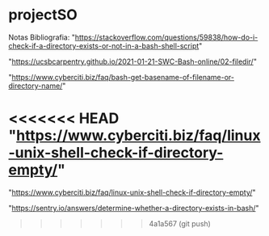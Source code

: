 # projectSO
Notas Bibliografia:
"https://stackoverflow.com/questions/59838/how-do-i-check-if-a-directory-exists-or-not-in-a-bash-shell-script" 

"https://ucsbcarpentry.github.io/2021-01-21-SWC-Bash-online/02-filedir/"

"https://www.cyberciti.biz/faq/bash-get-basename-of-filename-or-directory-name/"

<<<<<<< HEAD
"https://www.cyberciti.biz/faq/linux-unix-shell-check-if-directory-empty/"
=======
"https://www.cyberciti.biz/faq/linux-unix-shell-check-if-directory-empty/"

"https://sentry.io/answers/determine-whether-a-directory-exists-in-bash/"
>>>>>>> 4a1a567 (git push)
